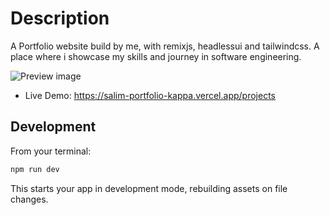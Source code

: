 # Description

A Portfolio website build by me, with remixjs, headlessui and tailwindcss. 
A place where i showcase my skills and journey in software engineering.

![Preview image](https://salim-portfolio-nextjs.vercel.app/_next/image?url=%2Fimages%2Fmockups%2Fmockup_portfolio.png&w=384&q=75)

- Live Demo: https://salim-portfolio-kappa.vercel.app/projects


## Development

From your terminal:

```sh
npm run dev
```

This starts your app in development mode, rebuilding assets on file changes.
